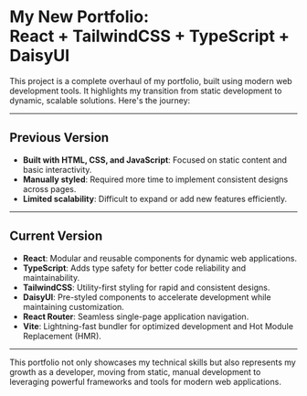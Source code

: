 # My New Portfolio: <br> React + TailwindCSS + TypeScript + DaisyUI

This project is a complete overhaul of my portfolio, built using modern web development tools. It highlights my transition from static development to dynamic, scalable solutions. Here's the journey:

---

## Previous Version
- **Built with HTML, CSS, and JavaScript**: Focused on static content and basic interactivity.
- **Manually styled**: Required more time to implement consistent designs across pages.
- **Limited scalability**: Difficult to expand or add new features efficiently.

---

## Current Version
- **React**: Modular and reusable components for dynamic web applications.
- **TypeScript**: Adds type safety for better code reliability and maintainability.
- **TailwindCSS**: Utility-first styling for rapid and consistent designs.
- **DaisyUI**: Pre-styled components to accelerate development while maintaining customization.
- **React Router**: Seamless single-page application navigation.
- **Vite**: Lightning-fast bundler for optimized development and Hot Module Replacement (HMR).

---

This portfolio not only showcases my technical skills but also represents my growth as a developer, moving from static, manual development to leveraging powerful frameworks and tools for modern web applications.
